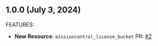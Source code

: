 ## 1.0.0 (July 3, 2024)

FEATURES:

* **New Resource:** `missioncontrol_license_bucket` PR: [#2](https://github.com/jfrog/terraform-provider-mission-control/pull/2)